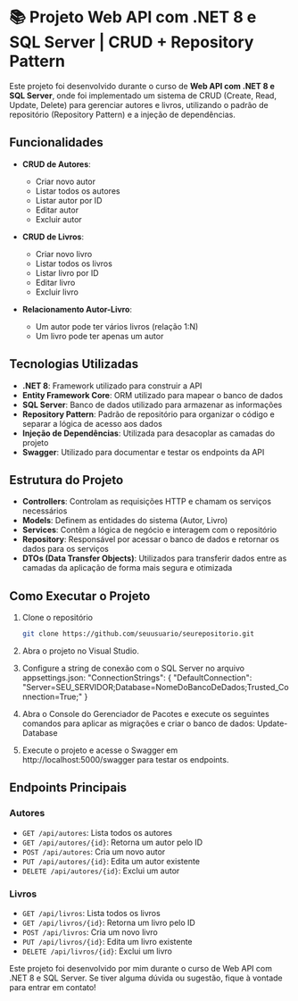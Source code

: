 # 📚 Projeto Web API com .NET 8 e SQL Server | CRUD + Repository Pattern

Este projeto foi desenvolvido durante o curso de **Web API com .NET 8 e SQL Server**, onde foi implementado um sistema de CRUD (Create, Read, Update, Delete) para gerenciar autores e livros, utilizando o padrão de repositório (Repository Pattern) e a injeção de dependências.


## Funcionalidades

- **CRUD de Autores**:
  - Criar novo autor
  - Listar todos os autores
  - Listar autor por ID
  - Editar autor
  - Excluir autor

- **CRUD de Livros**:
  - Criar novo livro
  - Listar todos os livros
  - Listar livro por ID
  - Editar livro
  - Excluir livro

- **Relacionamento Autor-Livro**:
  - Um autor pode ter vários livros (relação 1:N)
  - Um livro pode ter apenas um autor

## Tecnologias Utilizadas

- **.NET 8**: Framework utilizado para construir a API
- **Entity Framework Core**: ORM utilizado para mapear o banco de dados
- **SQL Server**: Banco de dados utilizado para armazenar as informações
- **Repository Pattern**: Padrão de repositório para organizar o código e separar a lógica de acesso aos dados
- **Injeção de Dependências**: Utilizada para desacoplar as camadas do projeto
- **Swagger**: Utilizado para documentar e testar os endpoints da API

## Estrutura do Projeto

- **Controllers**: Controlam as requisições HTTP e chamam os serviços necessários
- **Models**: Definem as entidades do sistema (Autor, Livro)
- **Services**: Contêm a lógica de negócio e interagem com o repositório
- **Repository**: Responsável por acessar o banco de dados e retornar os dados para os serviços
- **DTOs (Data Transfer Objects)**: Utilizados para transferir dados entre as camadas da aplicação de forma mais segura e otimizada

## Como Executar o Projeto

1. Clone o repositório
   ```bash
   git clone https://github.com/seuusuario/seurepositorio.git
2. Abra o projeto no Visual Studio.

3. Configure a string de conexão com o SQL Server no arquivo appsettings.json:
"ConnectionStrings": {
  "DefaultConnection": "Server=SEU_SERVIDOR;Database=NomeDoBancoDeDados;Trusted_Connection=True;"
}

4. Abra o Console do Gerenciador de Pacotes e execute os seguintes comandos para aplicar as migrações e criar o banco de dados:
Update-Database

5. Execute o projeto e acesse o Swagger em http://localhost:5000/swagger para testar os endpoints.


## Endpoints Principais

### Autores
- `GET /api/autores`: Lista todos os autores
- `GET /api/autores/{id}`: Retorna um autor pelo ID
- `POST /api/autores`: Cria um novo autor
- `PUT /api/autores/{id}`: Edita um autor existente
- `DELETE /api/autores/{id}`: Exclui um autor

### Livros
- `GET /api/livros`: Lista todos os livros
- `GET /api/livros/{id}`: Retorna um livro pelo ID
- `POST /api/livros`: Cria um novo livro
- `PUT /api/livros/{id}`: Edita um livro existente
- `DELETE /api/livros/{id}`: Exclui um livro

Este projeto foi desenvolvido por mim durante o curso de Web API com .NET 8 e SQL Server. Se tiver alguma dúvida ou sugestão, fique à vontade para entrar em contato!
